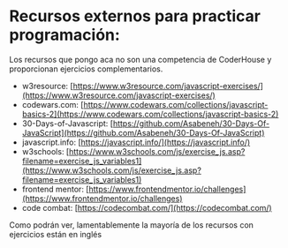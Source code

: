 # Recursos externos para practicar programación:
Los recursos que pongo aca no son una competencia de CoderHouse y proporcionan ejercicios complementarios.

* w3resource: [https://www.w3resource.com/javascript-exercises/](https://www.w3resource.com/javascript-exercises/)
* codewars.com: [https://www.codewars.com/collections/javascript-basics-2](https://www.codewars.com/collections/javascript-basics-2)
* 30-Days-of-Javascript: [https://github.com/Asabeneh/30-Days-Of-JavaScript](https://github.com/Asabeneh/30-Days-Of-JavaScript)
* javascript.info: [https://javascript.info/](https://javascript.info/)
* w3schools: [https://www.w3schools.com/js/exercise_js.asp?filename=exercise_js_variables1](https://www.w3schools.com/js/exercise_js.asp?filename=exercise_js_variables1)
* frontend mentor: [https://www.frontendmentor.io/challenges](https://www.frontendmentor.io/challenges)
* code combat: [https://codecombat.com/](https://codecombat.com/)

Como podrán ver, lamentablemente la mayoría de los recursos con ejercicios están en inglés